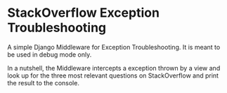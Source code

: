 # StackOverflow Exception Troubleshooting

A simple Django Middleware for Exception Troubleshooting. It is meant to be used in debug mode only.

In a nutshell, the Middleware intercepts a exception thrown by a view and look up for the three most relevant questions
on StackOverflow and print the result to the console.